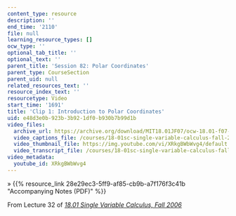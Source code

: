 ```yaml
---
content_type: resource
description: ''
end_time: '2110'
file: null
learning_resource_types: []
ocw_type: ''
optional_tab_title: ''
optional_text: ''
parent_title: 'Session 82: Polar Coordinates'
parent_type: CourseSection
parent_uid: null
related_resources_text: ''
resource_index_text: ''
resourcetype: Video
start_time: '1691'
title: 'Clip 1: Introduction to Polar Coordinates'
uid: e48d3e0b-923b-3b92-1df0-b930b7b99d1b
video_files:
  archive_url: https://archive.org/download/MIT18.01JF07/ocw-18.01-f07-lec32_300k.mp4
  video_captions_file: /courses/18-01sc-single-variable-calculus-fall-2010/f8fb673244d95281ae8e30737f568e32_XRkgBWbWvg4.vtt
  video_thumbnail_file: https://img.youtube.com/vi/XRkgBWbWvg4/default.jpg
  video_transcript_file: /courses/18-01sc-single-variable-calculus-fall-2010/b4080aaeb8c711907a7f808531b666fe_XRkgBWbWvg4.pdf
video_metadata:
  youtube_id: XRkgBWbWvg4
---
```


» {{% resource_link 28e29ec3-5ff9-af85-cb9b-a7f176f3c41b "Accompanying Notes (PDF)" %}}

From Lecture 32 of [_18.01 Single Variable Calculus, Fall 2006_](/courses/18-01-single-variable-calculus-fall-2006/video_galleries/video-lectures)

